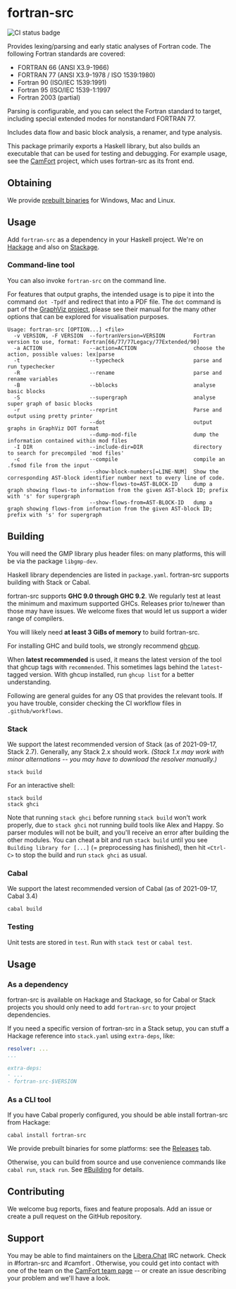 # fortran-src
![CI status badge](https://github.com/camfort/fortran-src/actions/workflows/ci.yml/badge.svg)

Provides lexing/parsing and early static analyses of Fortran code. The following
Fortran standards are covered:

  * FORTRAN 66 (ANSI X3.9-1966)
  * FORTRAN 77 (ANSI X3.9-1978 / ISO 1539:1980)
  * Fortran 90 (ISO/IEC 1539:1991)
  * Fortran 95 (ISO/IEC 1539-1:1997
  * Fortran 2003 (partial)

Parsing is configurable, and you can select the Fortran standard to target,
including special extended modes for nonstandard FORTRAN 77.

Includes data flow and basic block analysis, a renamer, and type analysis.

This package primarily exports a Haskell library, but also builds an executable
that can be used for testing and debugging. For example usage, see the
[CamFort](https://github.com/camfort/camfort) project, which uses fortran-src as
its front end.

## Obtaining
We provide [prebuilt binaries](https://github.com/camfort/fortran-src/releases)
for Windows, Mac and Linux.

## Usage
Add `fortran-src` as a dependency in your Haskell project. We're on
[Hackage](https://hackage.haskell.org/package/fortran-src) and also on
[Stackage](https://www.stackage.org/package/fortran-src).

### Command-line tool
You can also invoke `fortran-src` on the command line.

For features that output graphs, the intended usage is to pipe it into the
command `dot -Tpdf` and redirect that into a PDF file. The `dot` command is part
of the [GraphViz project](https://www.graphviz.org/), please see their manual
for the many other options that can be explored for visualisation purposes.

```
Usage: fortran-src [OPTION...] <file>
  -v VERSION, -F VERSION  --fortranVersion=VERSION         Fortran version to use, format: Fortran[66/77/77Legacy/77Extended/90]
  -a ACTION               --action=ACTION                  choose the action, possible values: lex|parse
  -t                      --typecheck                      parse and run typechecker
  -R                      --rename                         parse and rename variables
  -B                      --bblocks                        analyse basic blocks
  -S                      --supergraph                     analyse super graph of basic blocks
  -r                      --reprint                        Parse and output using pretty printer
                          --dot                            output graphs in GraphViz DOT format
                          --dump-mod-file                  dump the information contained within mod files
  -I DIR                  --include-dir=DIR                directory to search for precompiled 'mod files'
  -c                      --compile                        compile an .fsmod file from the input
                          --show-block-numbers[=LINE-NUM]  Show the corresponding AST-block identifier number next to every line of code.
                          --show-flows-to=AST-BLOCK-ID     dump a graph showing flows-to information from the given AST-block ID; prefix with 's' for supergraph
                          --show-flows-from=AST-BLOCK-ID   dump a graph showing flows-from information from the given AST-block ID; prefix with 's' for supergraph
```

## Building
You will need the GMP library plus header files: on many platforms, this will be
via the package `libgmp-dev`.

Haskell library dependencies are listed in `package.yaml`. fortran-src supports
building with Stack or Cabal.

fortran-src supports **GHC 9.0 through GHC 9.2**. We regularly test at least the
minimum and maximum supported GHCs. Releases prior to/newer than those may have
issues. We welcome fixes that would let us support a wider range of compilers.

You will likely need **at least 3 GiBs of memory** to build fortran-src.

For installing GHC and build tools, we strongly recommend
[ghcup](https://www.haskell.org/ghcup/).

When **latest recommended** is used, it means the latest version of the tool
that ghcup tags with `recommended`. This sometimes lags behind the
`latest`-tagged version. With ghcup installed, run `ghcup list` for a better
understanding.

Following are general guides for any OS that provides the relevant tools. If you
have trouble, consider checking the CI workflow files in `.github/workflows`.

### Stack
We support the latest recommended version of Stack (as of 2021-09-17, Stack
2.7). Generally, any Stack 2.x should work.  *(Stack 1.x may work with minor
alternations -- you may have to download the resolver manually.)*

```
stack build
```

For an interactive shell:

```
stack build
stack ghci
```

Note that running `stack ghci` before running `stack build` won't work properly,
due to `stack ghci` not running build tools like Alex and Happy. So parser
modules will not be built, and you'll receive an error after building the other
modules. You can cheat a bit and run `stack build` until you see `Building
library for [...]` (= preprocessing has finished), then hit `<Ctrl-C>` to stop
the build and run `stack ghci` as usual.

### Cabal
We support the latest recommended version of Cabal (as of 2021-09-17, Cabal 3.4)

```
cabal build
```

### Testing
Unit tests are stored in `test`. Run with `stack test` or `cabal test`.

## Usage
### As a dependency
fortran-src is available on Hackage and Stackage, so for Cabal or Stack projects
you should only need to add `fortran-src` to your project dependencies.

If you need a specific version of fortran-src in a Stack setup, you can stuff a
Hackage reference into `stack.yaml` using `extra-deps`, like:

```yaml
resolver: ...
...

extra-deps:
- ...
- fortran-src-$VERSION
```

### As a CLI tool
If you have Cabal properly configured, you should be able install fortran-src
from Hackage:

```
cabal install fortran-src
```

We provide prebuilt binaries for some platforms: see the
[Releases](https://github.com/camfort/fortran-src/releases) tab.

Otherwise, you can build from source and use convenience commands like `cabal
run`, `stack run`. See [#Building](#building) for details.

## Contributing
We welcome bug reports, fixes and feature proposals. Add an issue or create a
pull request on the GitHub repository.

## Support
You may be able to find maintainers on the [Libera.Chat](https://libera.chat/)
IRC network. Check in #fortran-src and #camfort . Otherwise, you could get into
contact with one of the team on the [CamFort team
page](https://camfort.github.io/team.html) -- or create an issue describing your
problem and we'll have a look.
